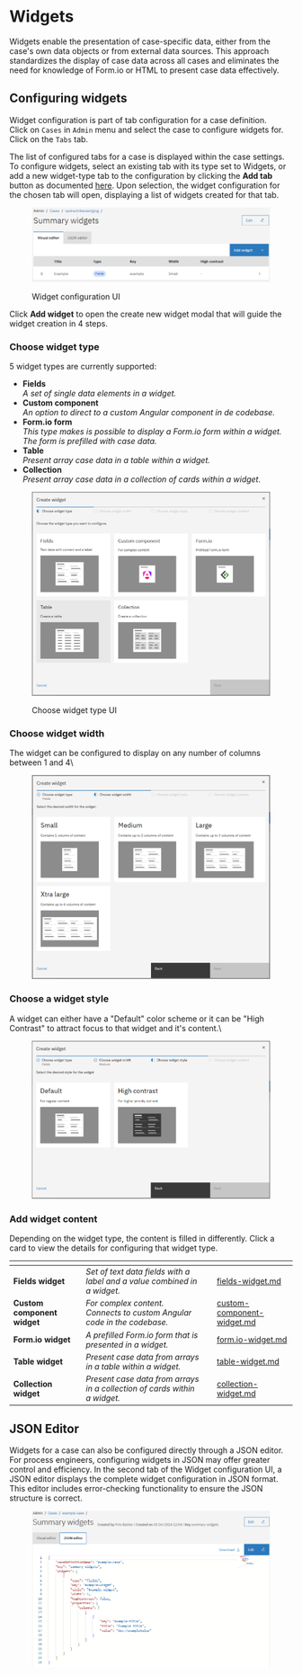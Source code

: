 # Widgets

Widgets enable the presentation of case-specific data, either from the case's own data objects or from external data sources. This approach standardizes the display of case data across all cases and eliminates the need for knowledge of Form.io or HTML to present case data effectively.

## Configuring widgets

Widget configuration is part of tab configuration for a case definition.\
Click on `Cases` in `Admin` menu and select the case to configure widgets for.\
Click on the `Tabs` tab.

The list of configured tabs for a case is displayed within the case settings. To configure widgets, select an existing tab with its type set to Widgets, or add a new widget-type tab to the configuration by clicking the **Add tab** button as documented [here](../tabs.md). Upon selection, the widget configuration for the chosen tab will open, displaying a list of widgets created for that tab.

<figure><img src="../../../.gitbook/assets/image (11).png" alt=""><figcaption><p>Widget configuration UI</p></figcaption></figure>

Click **Add widget** to open the create new widget modal that will guide the widget creation in 4 steps.

### **Choose widget type**

5 widget types are currently supported:

* **Fields**\
  _A set of single data elements in a widget._
* **Custom component**\
  _An option to direct to a custom Angular component in de codebase._
* **Form.io form**\
  _This type makes is possible to display a Form.io form within a widget._\
  _The form is prefilled with case data._
* **Table**\
  _Present array case data in a table within a widget._
* **Collection**\
  _Present array case data in a collection of cards within a widget._

<figure><img src="../../../.gitbook/assets/image (21).png" alt=""><figcaption><p>Choose widget type UI</p></figcaption></figure>

### **Choose widget width**

The widget can be configured to display on any number of columns between 1 and 4\


<figure><img src="../../../.gitbook/assets/image (22).png" alt=""><figcaption></figcaption></figure>

### Choose a widget style

A widget can either have a "Default" color scheme or it can be "High Contrast" to attract focus to that widget and it's content.\


<figure><img src="../../../.gitbook/assets/image (23).png" alt=""><figcaption></figcaption></figure>

### Add widget content

Depending on the widget type, the content is filled in differently. Click a card to view the details for configuring that widget type.

<table data-view="cards"><thead><tr><th></th><th></th><th></th><th data-hidden data-card-target data-type="content-ref"></th></tr></thead><tbody><tr><td><strong>Fields widget</strong></td><td><em>Set of text data fields with a label and a value combined in a widget.</em></td><td></td><td><a href="fields-widget.md">fields-widget.md</a></td></tr><tr><td><strong>Custom component widget</strong></td><td><em>For complex content.</em><br><em>Connects to custom Angular code in the codebase.</em></td><td></td><td><a href="custom-component-widget.md">custom-component-widget.md</a></td></tr><tr><td><strong>Form.io widget</strong></td><td><em>A prefilled Form.io form that is presented in a widget.</em></td><td></td><td><a href="form.io-widget.md">form.io-widget.md</a></td></tr><tr><td><strong>Table widget</strong></td><td><em>Present case data from arrays in a table within a widget.</em> </td><td></td><td><a href="table-widget.md">table-widget.md</a></td></tr><tr><td><strong>Collection widget</strong></td><td><em>Present case data from arrays in a collection of cards within a widget.</em></td><td></td><td><a href="collection-widget.md">collection-widget.md</a></td></tr></tbody></table>

## JSON Editor

Widgets for a case can also be configured directly through a JSON editor. For process engineers, configuring widgets in JSON may offer greater control and efficiency. In the second tab of the Widget configuration UI, a JSON editor displays the complete widget configuration in JSON format. This editor includes error-checking functionality to ensure the JSON structure is correct.

<figure><img src="../../../.gitbook/assets/image (33).png" alt=""><figcaption></figcaption></figure>
